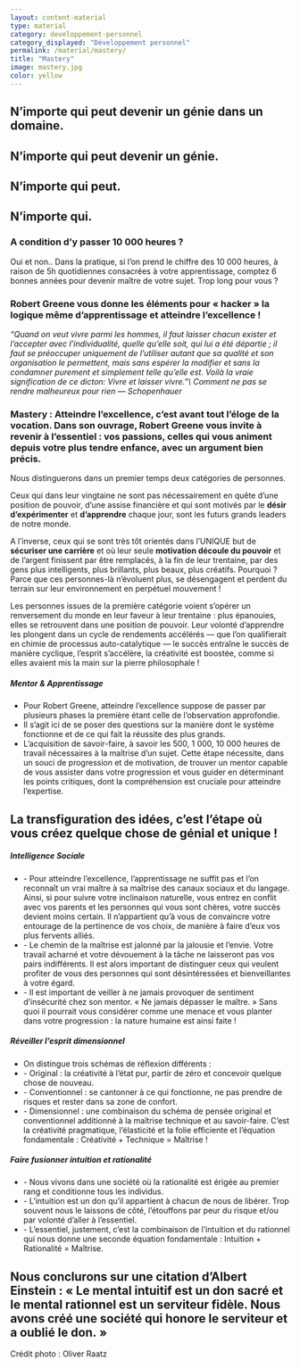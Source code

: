 ```yaml
---
layout: content-material
type: material
category: developpement-personnel
category_displayed: "Développement personnel"
permalink: /material/mastery/
title: "Mastery"
image: mastery.jpg
color: yellow
---
```


## N’importe qui peut devenir un génie dans un domaine.

## N’importe qui peut devenir un génie.

## N’importe qui peut.

## N’importe qui.

### A condition d’y passer 10 000 heures ?

Oui et non.. Dans la pratique, si l’on prend le chiffre des 10 000 heures, à raison de 5h quotidiennes consacrées à votre apprentissage, comptez 6 bonnes années pour devenir maître de votre sujet. Trop long pour vous ?

### Robert Greene vous donne les éléments pour « hacker » la logique même d’apprentissage et atteindre l’excellence !

*“Quand on veut vivre parmi les hommes, il faut laisser chacun exister et l’accepter avec l’individualité, quelle qu’elle soit, qui lui a été départie ; il faut se préoccuper uniquement de l’utiliser autant que sa qualité et son organisation le permettent, mais sans espérer la modifier et sans la condamner purement et simplement telle qu’elle est. Voilà la vraie signification de ce dicton: Vivre et laisser vivre.”\\
Comment ne pas se rendre malheureux pour rien &mdash;&nbsp;Schopenhauer*

### Mastery : Atteindre l’excellence, c’est avant tout l’éloge de la vocation. Dans son ouvrage, Robert Greene vous invite à revenir à l’essentiel : vos passions, celles qui vous animent depuis votre plus tendre enfance, avec un argument bien précis.

Nous distinguerons dans un premier temps deux catégories de personnes.

Ceux qui dans leur vingtaine ne sont pas nécessairement en quête d’une position de pouvoir, d’une assise financière et qui sont motivés par le **désir d’expérimenter** et **d’apprendre** chaque jour, sont les futurs grands leaders de notre monde.

A l’inverse, ceux qui se sont très tôt orientés dans l’UNIQUE but de **sécuriser une carrière** et où leur seule **motivation découle du pouvoir** et de l’argent finissent par être remplacés, à la fin de leur trentaine, par des gens plus intelligents, plus brillants, plus beaux, plus créatifs. Pourquoi ? Parce que ces personnes-là n’évoluent plus, se désengagent et perdent du terrain sur leur environnement en perpétuel mouvement !

Les personnes issues de la première catégorie voient s’opérer un renversement du monde en leur faveur à leur trentaine : plus épanouies, elles se retrouvent dans une position de pouvoir. Leur volonté d’apprendre les plongent dans un cycle de rendements accélérés &mdash; que l’on qualifierait en chimie de processus auto-catalytique &mdash; le succès entraîne le succès de manière cyclique, l’esprit s’accélère, la créativité est boostée, comme si elles avaient mis la main sur la pierre philosophale !

##### Mentor &amp; Apprentissage

- Pour Robert Greene, atteindre l’excellence suppose de passer par plusieurs phases la première étant celle de l’observation approfondie.
- Il s’agit ici de se poser des questions sur la manière dont le système fonctionne et de ce qui fait la réussite des plus grands.
- L’acquisition de savoir-faire, à savoir les 500, 1 000, 10 000 heures de travail nécessaires à la maîtrise d’un sujet. Cette étape nécessite, dans un souci de progression et de motivation, de trouver un mentor capable de vous assister dans votre progression et vous guider en déterminant les points critiques, dont la compréhension est cruciale pour atteindre l’expertise.

## La transfiguration des idées, c’est l’étape où vous créez quelque chose de génial et unique !

##### Intelligence Sociale

- \- Pour atteindre l’excellence, l’apprentissage ne suffit pas et l’on reconnaît un vrai maître à sa maîtrise des canaux sociaux et du langage. Ainsi, si pour suivre votre inclinaison naturelle, vous entrez en conflit avec vos parents et les personnes qui vous sont chères, votre succès devient moins certain. Il n’appartient qu’à vous de convaincre votre entourage de la pertinence de vos choix, de manière à faire d’eux vos plus fervents alliés.
- \- Le chemin de la maîtrise est jalonné par la jalousie et l’envie. Votre travail acharné et votre dévouement à la tâche ne laisseront pas vos pairs indifférents. Il est alors important de distinguer ceux qui veulent profiter de vous des personnes qui sont désintéressées et bienveillantes à votre égard.
- \- Il est important de veiller à ne jamais provoquer de sentiment d’insécurité chez son mentor. « Ne jamais dépasser le maître. » Sans quoi il pourrait vous considérer comme une menace et vous planter dans votre progression : la nature humaine est ainsi faite !

##### Réveiller l’esprit dimensionnel

- On distingue trois schémas de réflexion différents :
- \- Original : la créativité à l’état pur, partir de zéro et concevoir quelque chose de nouveau.
- \- Conventionnel : se cantonner à ce qui fonctionne, ne pas prendre de risques et rester dans sa zone de confort.
- \- Dimensionnel : une combinaison du schéma de pensée original et conventionnel additionné à la maîtrise technique et au savoir-faire. C’est la créativité pragmatique, l’élasticité et la folie efficiente et l’équation fondamentale : Créativité + Technique = Maîtrise !

##### Faire fusionner intuition et rationalité

- \- Nous vivons dans une société où la rationalité est érigée au premier rang et conditionne tous les individus.
- \- L’intuition est un don qu’il appartient à chacun de nous de libérer. Trop souvent nous le laissons de côté, l’étouffons par peur du risque et/ou par volonté d’aller à l’essentiel.
- \- L’essentiel, justement, c’est la combinaison de l’intuition et du rationnel qui nous donne une seconde équation fondamentale : Intuition + Rationalité = Maîtrise.

## Nous conclurons sur une citation d’Albert Einstein : &laquo;&nbsp;Le mental intuitif est un don sacré et le mental rationnel est un serviteur fidèle. Nous avons créé une société qui honore le serviteur et a oublié le don.&nbsp;&raquo;

Crédit photo : Oliver Raatz
